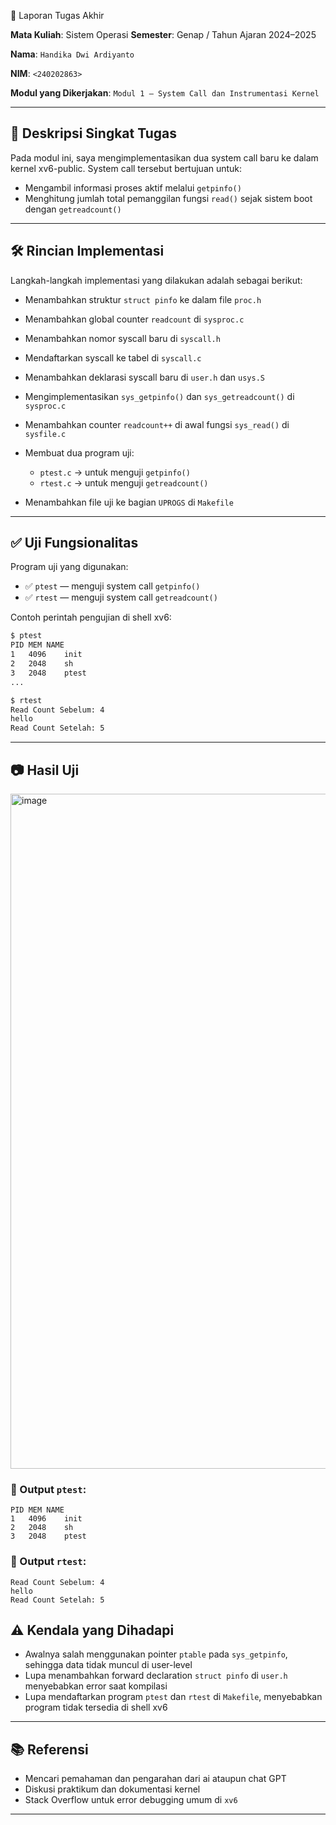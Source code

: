 📝 Laporan Tugas Akhir

**Mata Kuliah**: Sistem Operasi
**Semester**: Genap / Tahun Ajaran 2024–2025

**Nama**: `Handika Dwi Ardiyanto`

**NIM**: `<240202863>`

**Modul yang Dikerjakan**:
`Modul 1 – System Call dan Instrumentasi Kernel`

---

## 📌 Deskripsi Singkat Tugas

Pada modul ini, saya mengimplementasikan dua system call baru ke dalam kernel xv6-public. System call tersebut bertujuan untuk:

* Mengambil informasi proses aktif melalui `getpinfo()`
* Menghitung jumlah total pemanggilan fungsi `read()` sejak sistem boot dengan `getreadcount()`

---

## 🛠️ Rincian Implementasi

Langkah-langkah implementasi yang dilakukan adalah sebagai berikut:

* Menambahkan struktur `struct pinfo` ke dalam file `proc.h`
* Menambahkan global counter `readcount` di `sysproc.c`
* Menambahkan nomor syscall baru di `syscall.h`
* Mendaftarkan syscall ke tabel di `syscall.c`
* Menambahkan deklarasi syscall baru di `user.h` dan `usys.S`
* Mengimplementasikan `sys_getpinfo()` dan `sys_getreadcount()` di `sysproc.c`
* Menambahkan counter `readcount++` di awal fungsi `sys_read()` di `sysfile.c`
* Membuat dua program uji:

  * `ptest.c` → untuk menguji `getpinfo()`
  * `rtest.c` → untuk menguji `getreadcount()`
* Menambahkan file uji ke bagian `UPROGS` di `Makefile`

---

## ✅ Uji Fungsionalitas

Program uji yang digunakan:

* ✅ `ptest` — menguji system call `getpinfo()`
* ✅ `rtest` — menguji system call `getreadcount()`

Contoh perintah pengujian di shell xv6:

```bash
$ ptest
PID	MEM	NAME
1	4096	init
2	2048	sh
3	2048	ptest
...

$ rtest
Read Count Sebelum: 4
hello
Read Count Setelah: 5
```

---

## 📷 Hasil Uji
<img width="1920" height="1080" alt="image" src="https://github.com/user-attachments/assets/46a8e8b3-0872-4ba0-a817-dbeec83c567d" />


### 📍 Output `ptest`:

```
PID	MEM	NAME
1	4096	init
2	2048	sh
3	2048	ptest
```

### 📍 Output `rtest`:

```
Read Count Sebelum: 4
hello
Read Count Setelah: 5
```

## ⚠️ Kendala yang Dihadapi

* Awalnya salah menggunakan pointer `ptable` pada `sys_getpinfo`, sehingga data tidak muncul di user-level
* Lupa menambahkan forward declaration `struct pinfo` di `user.h` menyebabkan error saat kompilasi
* Lupa mendaftarkan program `ptest` dan `rtest` di `Makefile`, menyebabkan program tidak tersedia di shell xv6

---

## 📚 Referensi

* Mencari pemahaman dan pengarahan dari ai ataupun chat GPT
* Diskusi praktikum dan dokumentasi kernel
* Stack Overflow untuk error debugging umum di `xv6`

---
